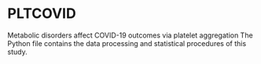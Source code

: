 # PLTCOVID
Metabolic disorders affect COVID-19 outcomes via platelet aggregation
The Python file contains the data processing and statistical procedures of this study.
